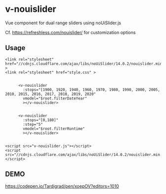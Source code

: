 # v-nouislider
Vue component for dual range sliders using noUiSlider.js

Cf. https://refreshless.com/nouislider/ for customization options


## Usage


    <link rel="stylesheet" href="//cdnjs.cloudflare.com/ajax/libs/noUiSlider/14.0.2/nouislider.min.css" >
    <link rel="stylesheet" href="style.css" >
    
    
          <v-nouislider 
            :stops="[1900, 1920, 1940, 1960, 1970, 1980, 1990, 2000, 2005, 2010, 2015, 2016, 2017, 2018, 2019, 2020"
            vmodel="$root.filterDateYear"
            ></v-nouislider>
              
              
          <v-nouislider 
            :stops="[0,180]" 
            :step="5"
            vmodel="$root.filterRuntime"
            ></v-nouislider>
              
    
    <script src="v-nouislider.js"></script>
    <script src="//cdnjs.cloudflare.com/ajax/libs/noUiSlider/14.0.2/nouislider.min.js"></script>
    

## DEMO

https://codepen.io/Tardigrad/pen/xoepOV?editors=1010

